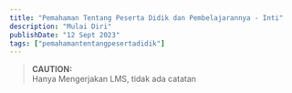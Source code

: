 ```yaml
---
title: "Pemahaman Tentang Peserta Didik dan Pembelajarannya - Inti"
description: "Mulai Diri"
publishDate: "12 Sept 2023"
tags: ["pemahamantentangpesertadidik"]
---
```


> **CAUTION:**  
> Hanya Mengerjakan LMS, tidak ada catatan
